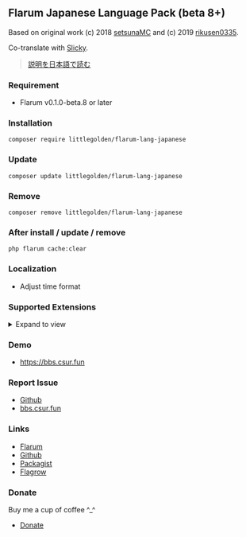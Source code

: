 ## Flarum Japanese Language Pack (beta 8+)
Based on original work (c) 2018 [setsunaMC](https://github.com/setsunaMC/flarum-ext-japanese) and (c) 2019 [rikusen0335](https://github.com/rikusen0335/lang-japanese-extended).

Co-translate with [Slicky](https://bbs.csur.fun/u/Slicky0611).

> [説明を日本語で読む](https://github.com/Littlegolden/flarum-lang-japanese/edit/master/README.md)

### Requirement
  - Flarum v0.1.0-beta.8 or later


### Installation
```
composer require littlegolden/flarum-lang-japanese
```

### Update
```
composer update littlegolden/flarum-lang-japanese
```

### Remove
```
composer remove littlegolden/flarum-lang-japanese
```

### After install / update / remove
```
php flarum cache:clear
```

### Localization
  - Adjust time format

### Supported Extensions

<details>
<summary>Expand to view</summary>

  - amaurycarrade-syndication（[Syndication extension](https://discuss.flarum.org/d/4395)）
  - antoinefr-money（[Money extension](https://discuss.flarum.org/d/4699)）
  - antoinefr-online（[Online users extension](https://discuss.flarum.org/d/8302)）
  - backtowebsite（[Back to Website Button](https://discuss.flarum.org/d/18285)）
  - clarkwinkelmann-author-change（[Discussion and post author change](https://discuss.flarum.org/d/21731)）
  - clarkwinkelmann-create-user-modal（[Create User Modal](https://discuss.flarum.org/d/22608)）
  - clarkwinkelmann-email-as-display-name（[Email as Display Name](https://discuss.flarum.org/d/22603)）
  - clarkwinkelmann-emojionearea（[Emoji Picker](https://discuss.flarum.org/d/4787)）
  - clarkwinkelmann-passwordless（[Passwordless login](https://discuss.flarum.org/d/22606)）
  - clarkwinkelmann-post-date（[Change post date](https://discuss.flarum.org/d/21247)）
  - clarkwinkelmann-status（[User status](https://discuss.flarum.org/d/21983)）
  - datitisev-dashboard（[Datitisev Admin Dashboard](https://discuss.flarum.org/d/2958)）
  - dem13n-nickname-changer（[NickName Changer](https://discuss.flarum.org/d/21238)）
  - dem13n-quad-theme（[Quad theme](https://discuss.flarum.org/d/22618)）
  - extiverse-bazaar（[Bazaar extension marketplace](https://discuss.flarum.org/d/5151)）
  - fajuu-contactbutton（[Contact Button](https://discuss.flarum.org/d/18228)）
  - fajuu-icons（[Icons by Fajuu](https://discuss.flarum.org/d/21401)）
  - flagrow-ads（[Flagrow Ads](https://discuss.flarum.org/d/4785)）
  - flagrow-analytics（[Flagrow analytics extension](https://discuss.flarum.org/d/1983)）
  - flagrow-fonts（[Flagrow Fonts](https://discuss.flarum.org/d/6207)）
  - flagrow-html-errors（[Custom HTML Error Pages](https://discuss.flarum.org/d/10784)）
  - flagrow-impersonate（[Flagrow Impersonate](https://discuss.flarum.org/d/9868)）
  - ~~flagrow-mason（[Flagrow Mason](https://discuss.flarum.org/d/7028)）~~ Not compatible with the latest version.
  - flagrow-passport（[Flagrow passport](https://discuss.flarum.org/d/5203)）
  - flagrow-upload（[Flagrow upload](https://discuss.flarum.org/d/4154)）
  - flarum-akismet（[Flarum Core](https://github.com/flarum/lang-english/tree/master/locale)）
  - flarum-approval（[Flarum Core](https://github.com/flarum/lang-english/tree/master/locale)）
  - flarum-auth-facebook（[Flarum Core](https://github.com/flarum/lang-english/tree/master/locale)）
  - flarum-auth-github（[Flarum Core](https://github.com/flarum/lang-english/tree/master/locale)）
  - flarum-auth-twitter（[Flarum Core](https://github.com/flarum/lang-english/tree/master/locale)）
  - flarum-core（[Flarum Core](https://github.com/flarum/lang-english/tree/master/locale)）
  - flarum-discussion-views（[Flarum Core](https://github.com/flarum/lang-english/tree/master/locale)）
  - flarum-emoji（[Flarum Core](https://github.com/flarum/lang-english/tree/master/locale)）
  - flarum-ext-close（[Flarum Core](https://github.com/flarum/lang-english/tree/master/locale)）
  - flarum-ext-fancybox（[Flarum Core](https://github.com/flarum/lang-english/tree/master/locale)）
  - flarum-flags（[Flarum Core](https://github.com/flarum/lang-english/tree/master/locale)）
  - flarum-likes（[Flarum Core](https://github.com/flarum/lang-english/tree/master/locale)）
  - flarum-lock（[Flarum Core](https://github.com/flarum/lang-english/tree/master/locale)）
  - flarum-markdown（[Flarum Core](https://github.com/flarum/lang-english/tree/master/locale)）
  - flarum-mentions（[Flarum Core](https://github.com/flarum/lang-english/tree/master/locale)）
  - flarum-notify（[Flarum Core](https://github.com/flarum/lang-english/tree/master/locale)）
  - flarum-pusher（[Flarum Core](https://github.com/flarum/lang-english/tree/master/locale)）
  - flarum-statistics（[Flarum Core](https://github.com/flarum/lang-english/tree/master/locale)）
  - flarum-sticky（[Flarum Core](https://github.com/flarum/lang-english/tree/master/locale)）
  - flarum-subscriptions（[Flarum Core](https://github.com/flarum/lang-english/tree/master/locale)）
  - flarum-suspend（[Flarum Core](https://github.com/flarum/lang-english/tree/master/locale)）
  - flarum-tags（[Flarum Core](https://github.com/flarum/lang-english/tree/master/locale)）
  - fof-amazon-affiliation（[Amazon Affiliation](https://discuss.flarum.org/d/12389)）
  - fof-auth-gitlab（[GitLab Login](https://discuss.flarum.org/d/20371)）
  - fof-auth-discord（[Discord Login](https://discuss.flarum.org/d/20184)）
  - fof-ban-ips（[Ban IPs](https://discuss.flarum.org/d/20949)）
  - fof-best-answer（[Best Answer](https://discuss.flarum.org/d/21894)）
  - fof-byobu（[Byōbu](https://discuss.flarum.org/d/4762)）
  - fof-custom-footer（[Custom Footer](https://discuss.flarum.org/d/17774)）
  - fof-default-group（[Default Group](https://discuss.flarum.org/d/18158)）
  - fof-drafts（[Drafts](https://discuss.flarum.org/d/20957)）
  - fof-email-checker（[Disposable Emails](https://discuss.flarum.org/d/20457)）
  - fof-follow-tags（[Follow Tags](https://discuss.flarum.org/d/20525)）
  - fof-formatting（[Formatting](https://discuss.flarum.org/d/17770-friendsofflarum-formatting/111)）
  - fof-forum-statistics-widget（[Statistics Widget](https://discuss.flarum.org/d/22380)）
  - fof-frontpage（[FrontPage](https://discuss.flarum.org/d/19256)）
  - fof-gamification（[Gamification](https://discuss.flarum.org/d/20671-friendsofflarum-gamification)）
  - fof-geoip（[GeoIP](https://discuss.flarum.org/d/21493)）
  - fof-ignore-users（[Ignore Users](https://discuss.flarum.org/d/20681)）
  - fof-linguist（[Linguist](https://discuss.flarum.org/d/7026)）
  - fof-links（[Links](https://discuss.flarum.org/d/18335)）
  - fof-masquerade（[Masquerade by FriendsOfFlarum](https://discuss.flarum.org/d/5791)）
  - fof-merge-discussions（[Masquerade](https://discuss.flarum.org/d/5791)）
  - fof-nightmode（[Night Mode](https://discuss.flarum.org/d/21492)）
  - fof-open-collective（[Open Collective](https://discuss.flarum.org/d/22256)）
  - fof-pages（[Pages](https://discuss.flarum.org/d/18301)）
  - fof-polls（[Polls](https://discuss.flarum.org/d/20586)）
  - fof-pretty-mail（[Pretty Mail](https://discuss.flarum.org/d/11178)）
  - fof-prevent-necrobumping（[Prevent Necrobumping](https://discuss.flarum.org/d/18312)）
  - fof-pwned-passwords（[Pwned Passwords](https://discuss.flarum.org/d/18348)）
  - fof-reactions（[Reactions](https://discuss.flarum.org/d/20655)）
  - fof-recaptcha（[reCAPTCHA](https://discuss.flarum.org/d/18399)）
  - fof-secure-https（[Secure HTTPS](https://discuss.flarum.org/d/17771)）
  - fof-sentry（[Sentry](https://discuss.flarum.org/d/18089-friendsofflarum-sentry/34)）
  - fof-share-social（[Share Social](https://discuss.flarum.org/d/20401)）
  - fof-socialprofile（[Social Profile](https://discuss.flarum.org/d/18775)）
  - fof-spamblock（[Spamblock](https://discuss.flarum.org/d/17772)）
  - fof-stopforumspam（[StopForumSpam](https://discuss.flarum.org/d/17846)）
  - fof-split（[Split](https://discuss.flarum.org/d/1903)）
  - fof-subscribed（[Subscribed](https://discuss.flarum.org/d/20917)）
  - fof-terms（[Terms](https://discuss.flarum.org/d/11714)）
  - fof-transliterator（[URL Transliterator](https://discuss.flarum.org/d/18074)）
  - fof-user-directory（[User directory](https://discuss.flarum.org/d/5682)）
  - fof-userbio（[User Bio](https://discuss.flarum.org/d/17775)）
  - fof-username-request（[Username Request](https://discuss.flarum.org/d/20956)）
  - imgur-upload（[Imgur Upload](https://discuss.flarum.org/d/18491)）
  - kilowhat-affiliation-links（[Multi-Purpose Affiliation Links Generator](https://discuss.flarum.org/d/21833)）
  - kilowhat-mailing（[Mailing](https://discuss.flarum.org/d/20443)）
  - kvothe-sub（[Sign Up Button](https://discuss.flarum.org/d/18812)）
  - maicol07-sso（[Single Sign On (SSO)](https://discuss.flarum.org/d/21666)）
  - migratetoflarum-canonical（[Canonical url redirect](https://discuss.flarum.org/d/19307)）
  - michaelBelgium-profile-views（[Profile views](https://discuss.flarum.org/d/7596)）
  - migratetoflarum-fake-data（[Fake Data](https://discuss.flarum.org/d/21160)）
  - ~~migratetoflarum-vbulletin-redirects（[Redirects](https://github.com/migratetoflarum/vbulletin-redirects)）~~ Not compatible with the latest version.
  - mybbtoflarum（[MyBB to flarum](https://discuss.flarum.org/d/5506)）
  - nikovonlas-webpush（[OneSignal web push notifications](https://discuss.flarum.org/d/20784)）
  - nomiscz-auth-steam（[Steam Auth](https://discuss.flarum.org/d/19750)）
  - perspective（[Perspective API](https://discuss.flarum.org/d/21784)）
  - pushedx-chat（[Realtime chat with Pusher (Alpha)](https://discuss.flarum.org/d/5133-wip-extension-realtime-chat-with-pusher/12)）
  - reflar-cookie-consent（[Cookie Consent](https://discuss.flarum.org/d/10395)）
  - reflar-doorman（[Doorman](https://discuss.flarum.org/d/17845)）
  - reflar-level-ranks（[Levels Ranks](https://discuss.flarum.org/d/15052)）
  - reflar-twofactor（[Two Factor](https://discuss.flarum.org/d/11006)）
  - reflar-webhooks（[Webhooks](https://discuss.flarum.org/d/17812)）
  - saleksin-auth-google（[Google Login](https://discuss.flarum.org/d/18250)）
  - shriker-pronouns（[Personal Pronouns](https://discuss.flarum.org/d/21188)）
  - simonxeko/follow-users（[Follow Users (WIP)](https://discuss.flarum.org/d/22628)）
  - the-turk-password-strength（[Password Strength Indicator](https://discuss.flarum.org/d/22624)）
  - tpokorra-post-notification（[Post Notifications per E-Mail](https://discuss.flarum.org/d/20750)）
  - v17development-flarum-seo（[Flarum SEO](https://discuss.flarum.org/d/18316)）
  - xmugenx-post-blacklist（[Post Blacklist](https://discuss.flarum.org/d/21750)）
  - zerosonesfun-announce（[Announce](https://discuss.flarum.org/d/21651)）

</details>

### Demo
  - https://bbs.csur.fun

### Report Issue
  - [Github](https://github.com/Littlegolden/flarum-lang-japanese/issues)
  - [bbs.csur.fun](https://bbs.csur.fun/t/chatroom)

### Links
  - [Flarum](https://discuss.flarum.org/d/22631)
  - [Github](https://github.com/Littlegolden/flarum-lang-japanese)
  - [Packagist](https://packagist.org/packages/littlegolden/flarum-lang-japanese)
  - [Flagrow](https://flagrow.io/extensions/littlegolden/flarum-lang-japanese)

### Donate
Buy me a cup of coffee \^_\^

  - [Donate](https://pay.csur.fun)

